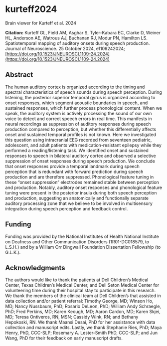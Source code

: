 # kurteff2024
Brain viewer for Kurteff et al. 2024

**Citation:** Kurteff GL, Field AM, Asghar S, Tyler-Kabara EC, Clarke D, Weiner HL, Anderson AE, Watrous AJ, Buchanan RJ, Modur PN, Hamilton LS. Spatiotemporal mapping of auditory onsets during speech production. Journal of Neuroscience. 25 October 2024, e1109242024; [https://doi.org/10.1523/JNEUROSCI.1109-24.2024](https://doi.org/10.1523/JNEUROSCI.1109-24.2024)

## Abstract 
The human auditory cortex is organized according to the timing and spectral characteristics of speech sounds during speech perception. During listening, the posterior superior temporal gyrus is organized according to onset responses, which segment acoustic boundaries in speech, and sustained responses, which further process phonological content. When we speak, the auditory system is actively processing the sound of our own voice to detect and correct speech errors in real time. This manifests in neural recordings as suppression of auditory responses during speech production compared to perception, but whether this differentially affects onset and sustained temporal profiles is not known. Here we investigated this question using intracranial EEG recorded from seventeen pediatric, adolescent, and adult patients with medication-resistant epilepsy while they performed a reading/listening task. We identified onset and sustained responses to speech in bilateral auditory cortex and observed a selective suppression of onset responses during speech production. We conclude that onset responses provide a temporal landmark during speech perception that is redundant with forward prediction during speech production and are therefore suppressed. Phonological feature tuning in these “onset suppression” electrodes remained stable between perception and production. Notably, auditory onset responses and phonological feature tuning were present in the posterior insula during both speech perception and production, suggesting an anatomically and functionally separate auditory processing zone that we believe to be involved in multisensory integration during speech perception and feedback control.

## Funding 
Funding was provided by the National Institutes of Health National Institute on Deafness and Other Communication Disorders (1R01-DC018579, to L.S.H.) and by a William Orr Dingwall Foundation Dissertation Fellowship (to G.L.K.).

## Acknowledgments
The authors would like to thank the patients at Dell Children’s Medical Center, Texas Children’s Medical Center, and Dell Seton Medical Center for volunteering time during their hospital stay to participate in this research. We thank the members of the clinical team at Dell Children’s that assisted in data collection and/or patient referral: Timothy George, MD; Winson Ho, MD; Nancy Nussbaum, PhD; Rosario DeLeon, PhD; William Andy Schraegle, PhD; Fred Perkins, MD; Karen Keough, MD; Aaron Cardon, MD; Karen Skjei, MD; Teresa Ontiveros, RN, MSN; Cassidy Wink, RN; and Bethany Hepokoski, RN. We thank Maansi Desai, PhD for her assistance with data collection and manuscript edits. Lastly, we thank Stephanie Ries, PhD; Maya Henry, PhD, CCC-SLP; Rosemary A. Lester-Smith PhD, CCC-SLP; and Jun Wang, PhD for their feedback on early manuscript drafts. 
